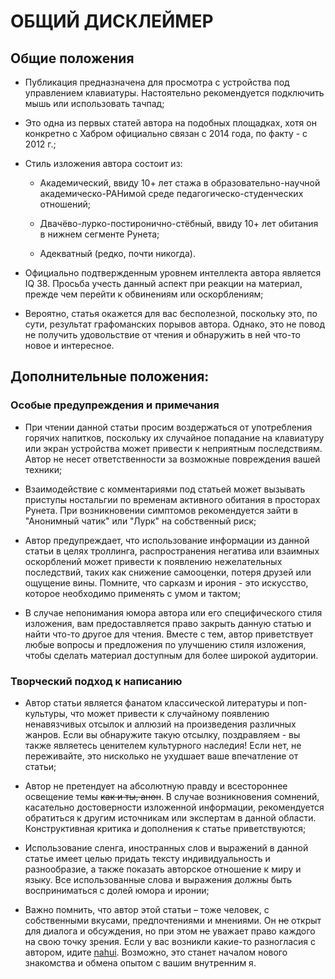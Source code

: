 # ОБЩИЙ ДИСКЛЕЙМЕР


## Общие положения
- Публикация предназначена для просмотра с устройства под управлением клавиатуры. Настоятельно рекомендуется подключить мышь или использовать тачпад;

- Это одна из первых статей автора на подобных площадках, хотя он конкретно с Хабром официально связан с 2014 года, по факту - с 2012 г.;

- Стиль изложения автора состоит из:

    - Академический, ввиду 10+ лет стажа в образовательно-научной академическо-РАНимой среде педагогическо-студенческих отношений;

    - Двачёво-лурко-постиронично-стёбный, ввиду 10+ лет обитания в нижнем сегменте Рунета;

    - Адекватный (редко, почти никогда).
    
- Официально подтвержденным уровнем интеллекта автора является IQ 38. Просьба учесть данный аспект при реакции на материал, прежде чем перейти к обвинениям или оскорблениям;

- Вероятно, статья окажется для вас бесполезной, поскольку это, по сути, результат графоманских порывов автора. Однако, это не повод не получить удовольствие от чтения и обнаружить в ней что-то новое и интересное.

## Дополнительные положения:

### Особые предупреждения и примечания

- При чтении данной статьи просим воздержаться от употребления горячих напитков, поскольку их случайное попадание на клавиатуру или экран устройства может привести к неприятным последствиям. Автор не несет ответственности за возможные повреждения вашей техники;

- Взаимодействие с комментариями под статьей может вызывать приступы ностальгии по временам активного обитания в просторах Рунета. При возникновении симптомов рекомендуется зайти в "Анонимный чатик" или "Лурк" на собственный риск;

- Автор предупреждает, что использование информации из данной статьи в целях троллинга, распространения негатива или взаимных оскорблений может привести к появлению нежелательных последствий, таких как снижение самооценки, потеря друзей или ощущение вины. Помните, что сарказм и ирония - это искусство, которое необходимо применять с умом и тактом;

- В случае непонимания юмора автора или его специфического стиля изложения, вам предоставляется право закрыть данную статью и найти что-то другое для чтения. Вместе с тем, автор приветствует любые вопросы и предложения по улучшению стиля изложения, чтобы сделать материал доступным для более широкой аудитории.

### Творческий подход к написанию

- Автор статьи является фанатом классической литературы и поп-культуры, что может привести к случайному появлению ненавязчивых отсылок и аллюзий на произведения различных жанров. Если вы обнаружите такую отсылку, поздравляем - вы также являетесь ценителем культурного наследия! Если нет, не переживайте, это нисколько не ухудшает ваше впечатление от статьи;

- Автор не претендует на абсолютную правду и всестороннее освещение темы ~~как и ты, анон~~. В случае возникновения сомнений, касательно достоверности изложенной информации, рекомендуется обратиться к другим источникам или экспертам в данной области. Конструктивная критика и дополнения к статье приветствуются;

- Использование сленга, иностранных слов и выражений в данной статье имеет целью придать тексту индивидуальность и разнообразие, а также показать авторское отношение к миру и языку. Все использованные слова и выражения должны быть восприниматься с долей юмора и иронии;

- Важно помнить, что автор этой статьи – тоже человек, с собственными вкусами, предпочтениями и мнениями. Он ~~не~~ открыт для диалога и обсуждения, но при этом ~~не~~ уважает право каждого на свою точку зрения. Если у вас возникли какие-то разногласия с автором, идите [nahui](https://goo.gl/maps/Q6PudQ3aBTfV9PuL7). Возможно, это станет началом нового знакомства и обмена опытом с вашим внутренним я.